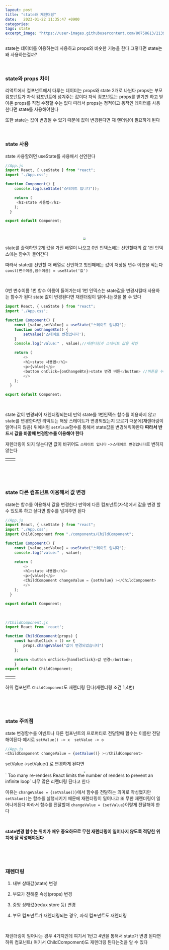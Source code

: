 ```yaml
---
layout: post
title: "state와 재렌더링"
date:   2023-01-22 11:35:47 +0900
categories:
tags: state
excerpt_image: "https://user-images.githubusercontent.com/80758613/213907710-4a6b8e0f-824a-417a-9d4b-1945af95f294.png"
---
```


state는 데이터를 이용하는데 사용하고 props와 비슷한 기능을 한다 그렇다면 state는 왜 사용하는걸까?

&nbsp;

### state와 props 차이

리액트에서 컴포넌트에서 다루는 데이터는 props와 state 2개로 나뉜다 props는 부모 컴포넌트가 자식 컴포넌트에 넘겨주는 값이다 자식 컴포넌트는 props를 받기만 하고 받아온 props를 직접 수정할 수는 없다 따라서 props는 정적이고 동적인 데이터를 사용한다면 state를 사용해야한다

또한 state는 값이 변경될 수 있기 때문에 값이 변경된다면 재 렌더링이 필요하게 된다

&nbsp;

### state 사용

state 사용할려면 useState를 사용해서 선언한다

``` js
//App.js
import React, { useState } from "react";
import './App.css';

function Component() {
	console.log(useState("스테이트 입니다"));

	return (
	 <h1>state 사용법</h1>
	);
  }

export default Component;

```

&nbsp;

 <center>
<img src="https://user-images.githubusercontent.com/80758613/213907710-4a6b8e0f-824a-417a-9d4b-1945af95f294.png" style="zoom:50%;">
</center>


state를 출력하면 2개 값을 가진 배열이 나오고 0번 인덱스에는 선언할때의 값 1번 인덱스에는 함수가 들어간다

따라서 state를 선언할 때 배열로 선언하고 첫번째에는 값이 저장될 변수 이름을 적는다`const[변수이름,함수이름] = useState('값')`

&nbsp;

0번 변수이름 1번 함수 이름이 들어가는데 1번 인덱스는 state값을 변경시킬때 사용하는 함수가 된다 state 값이 변경된다면 재렌더링이 일어나는것을 볼 수 있다

``` js
import React, { useState } from "react";
import './App.css';

function Component() {
	const [value,setValue] = useState("스테이트 입니다");
	function onChangeBtn() {
		setValue('스테이트 변경입니다');
	}
	console.log("value:" , value);//재렌더링과 스테이트 값을 확인

	return (
		<>
		<h1>state 사용법</h1>
		<p>{value}</p>
		<button onClick={onChangeBtn}>state 변경 버튼</button> //버튼을 누르면 위에 선언한 함수를 실행한다
		</>
	);
  }

export default Component;
```

&nbsp;

state 값이 변경되어 재렌더링되는데 만약 state를 1번인덱스 함수를 이용하지 않고 state를 변경한다면 리액트는 해당 스테이트가 변경되었는지 모르기 때문에(재렌더링이 일어나지 않음) 위에처럼 `setVlaue`함수를 통해서 state값을 변경해줘야한다 **따라서 반드시 값을 바꿀때 변경함수를 이용해야 한다**

 재렌더링이 되지 않는다면 값이 바뀌어도 `스테이트 입니다` ->`스테이트 변경입니다`로 변하지 않는다

<table><td><center><img alt="" src="https://user-images.githubusercontent.com/80758613/213908357-0cc426b4-061f-4499-9689-7eca1c4149a1.png" style="zoom:50%;" /></center></td><td><center><img alt="" src="https://user-images.githubusercontent.com/80758613/213908359-ad7fb3f4-0f40-49d6-ae3e-63bcb2b26d6d.png" style="zoom:50%;" /></center></td></table>

&nbsp;

&nbsp;

### state 다른 컴포넌트 이용해서 값 변경

state는 함수를 이용해서 값을 변경한다 만약에 다른 컴포넌트(자식)에서 값을 변경 할 수 있도록 하고 싶다면 함수를 넘겨주면 된다

``` js
//App.js
import React, { useState } from "react";
import './App.css';
import ChildComponent from "./components/ChildComponent";

function Component() {
	const [value,setValue] = useState("스테이트 입니다");
	console.log("value:" , value);

	return (
		<>
		<h1>state 사용법</h1>
		<p>{value}</p>
		<ChildComponent changeValue = {setValue} ></ChildComponent>
		</>
	);
  }

export default Component;
```

&nbsp;

``` js
//ChildComponent.js
import React from 'react';

function ChildComponent(props) {
    const handleClick = () => {
        props.changeValue("값이 변경되었습니다")
    };
  
    return <button onClick={handleClick}>값 변경</button>;
    }
export default ChildComponent;
```

<table><td><center><img alt="" src="https://user-images.githubusercontent.com/80758613/213909568-613e07f4-c64f-40d3-bf54-09da9a3a6588.png" style="zoom:70%;" /></center></td><td><center><img alt="" src="https://user-images.githubusercontent.com/80758613/213909572-064f5c73-8555-482e-9790-d49d638a59d8.png" style="zoom:70%;" /></center></td></table>

하위 컴포넌트 `ChildComponent`도 재렌더링 된다(재렌더링 조건 1,4번)

&nbsp;

&nbsp;

### state 주의점

state 변경함수를 이벤트나 다른 컴포넌트의 프로퍼티로 전달할때 함수는 이름만 전달해야된다 예시로 `setValue() -> x  setValue -> o`

``` js
//App.js
<ChildComponent changeValue = {setValue()} ></ChildComponent>
```

setValue->setValue() 로 변경하게 된다면

<center>
<img src="https://user-images.githubusercontent.com/80758613/213910157-c68eee20-49f5-414e-bf88-eb6badf8bc8c.png" style="zoom:30%;">
</center>
` Too many re-renders React limits the number of renders to prevent an infinite loop` 너무 많은 리렌더링 된다고 한다

이유는 `changeValue = {setValue()}`에서 함수를 전달하는 의미로 작성했지만 `setValue()`는 함수를 실행시키기 때문에 재렌더링이 일어나고 또 무한 재렌더링이 일어나게된다 따라서 함수를 전달할때 `changeValue = {setValue}`이렇게 전달해야 한다

&nbsp;

**state변경 함수는 위치가 매우 중요하므로 무한 재렌더링이 일어나지 않도록 적당한 위치에 잘 작성해야된다**

&nbsp;

&nbsp;

### 재렌더링

1. 내부 상태값(state) 변경

2. 부모가 전해준 속성(props) 변경

3. 중앙 상태값(redux store 등) 변경

4. 부모 컴포넌트가 재렌더링되는 경우, 자식 컴포넌트도 재렌더링

   &nbsp;

재렌더링이 일어나는 경우 4가지인데 여기서 1번고 4번을 통해서 state가 변경 된다면 하위 컴포넌트( 여기서 ChildCompoment)도 재렌더링 된다는것을 알 수 있다
